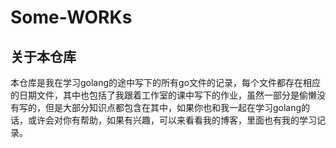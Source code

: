 # Some-WORKs

## 关于本仓库

本仓库是我在学习golang的途中写下的所有go文件的记录，每个文件都存在相应的日期文件，其中也包括了我跟着工作室的课中写下的作业，虽然一部分是偷懒没有写的，但是大部分知识点都包含在其中，如果你也和我一起在学习golang的话，或许会对你有帮助，如果有兴趣，可以来看看我的博客，里面也有我的学习记录。